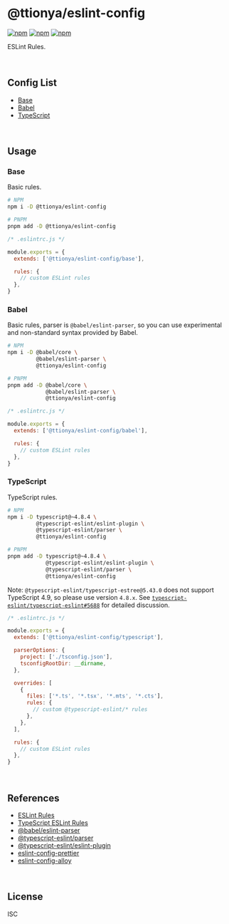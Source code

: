 # @ttionya/eslint-config

[![npm](https://img.shields.io/npm/v/@ttionya/eslint-config?label=NPM&logo=npm)](https://www.npmjs.com/package/@ttionya/eslint-config) [![npm](https://img.shields.io/npm/dm/@ttionya/eslint-config?label=Downloads&logo=npm)](https://www.npmjs.com/package/@ttionya/eslint-config) [![npm](https://img.shields.io/npm/l/@ttionya/eslint-config?label=License&logo=npm)](https://github.com/ttionya/Linter/blob/master/packages/eslint-config/LICENSE)

ESLint Rules.

<br>



## Config List

- [Base](#base)
- [Babel](#babel)
- [TypeScript](#typescript)

<br>



## Usage

### Base

Basic rules.

```bash
# NPM
npm i -D @ttionya/eslint-config

# PNPM
pnpm add -D @ttionya/eslint-config
```

```js
/* .eslintrc.js */

module.exports = {
  extends: ['@ttionya/eslint-config/base'],

  rules: {
    // custom ESLint rules
  },
}
```

### Babel

Basic rules, parser is `@babel/eslint-parser`, so you can use experimental and non-standard syntax provided by Babel.

```bash
# NPM
npm i -D @babel/core \
         @babel/eslint-parser \
         @ttionya/eslint-config

# PNPM
pnpm add -D @babel/core \
            @babel/eslint-parser \
            @ttionya/eslint-config
```

```js
/* .eslintrc.js */

module.exports = {
  extends: ['@ttionya/eslint-config/babel'],

  rules: {
    // custom ESLint rules
  },
}
```

### TypeScript

TypeScript rules.

```bash
# NPM
npm i -D typescript@~4.8.4 \
         @typescript-eslint/eslint-plugin \
         @typescript-eslint/parser \
         @ttionya/eslint-config

# PNPM
pnpm add -D typescript@~4.8.4 \
            @typescript-eslint/eslint-plugin \
            @typescript-eslint/parser \
            @ttionya/eslint-config
```

Note: `@typescript-eslint/typescript-estree@5.43.0` does not support TypeScript 4.9, so please use version `4.8.x`. See [`typescript-eslint/typescript-eslint#5688`](https://github.com/typescript-eslint/typescript-eslint/issues/5688) for detailed discussion. 

```js
/* .eslintrc.js */

module.exports = {
  extends: ['@ttionya/eslint-config/typescript'],

  parserOptions: {
    project: ['./tsconfig.json'],
    tsconfigRootDir: __dirname,
  },

  overrides: [
    {
      files: ['*.ts', '*.tsx', '*.mts', '*.cts'],
      rules: {
        // custom @typescript-eslint/* rules
      },
    },
  ],

  rules: {
    // custom ESLint rules
  },
}
```

<br>



## References

- [ESLint Rules](https://eslint.org/docs/latest/rules/)
- [TypeScript ESLint Rules](https://typescript-eslint.io/rules/)
- [@babel/eslint-parser](https://github.com/babel/babel/tree/main/eslint/babel-eslint-parser)
- [@typescript-eslint/parser](https://github.com/typescript-eslint/typescript-eslint/tree/main/packages/parser)
- [@typescript-eslint/eslint-plugin](https://github.com/typescript-eslint/typescript-eslint/tree/main/packages/eslint-plugin)
- [eslint-config-prettier](https://github.com/prettier/eslint-config-prettier)
- [eslint-config-alloy](https://github.com/AlloyTeam/eslint-config-alloy)

<br>



## License

ISC

